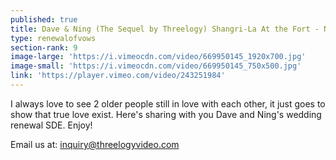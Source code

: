 ```yaml
---
published: true
title: Dave & Ning (The Sequel by Threelogy) Shangri-La At the Fort - November 2017
type: renewalofvows
section-rank: 9
image-large: 'https://i.vimeocdn.com/video/669950145_1920x700.jpg'
image-small: 'https://i.vimeocdn.com/video/669950145_750x500.jpg'
link: 'https://player.vimeo.com/video/243251984'
---
```

I always love to see 2 older people still in love with each other, it just goes to show that true love exist. Here's sharing with you Dave and Ning's wedding renewal SDE. Enjoy! 

Email us at: inquiry@threelogyvideo.com
